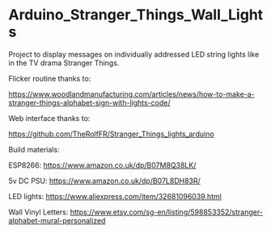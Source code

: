 # Arduino_Stranger_Things_Wall_Lights

Project to display messages on individually addressed LED string lights like in the TV drama Stranger Things.

Flicker routine thanks to: 

https://www.woodlandmanufacturing.com/articles/news/how-to-make-a-stranger-things-alphabet-sign-with-lights-code/


Web interface thanks to:

https://github.com/TheRolfFR/Stranger_Things_lights_arduino


Build materials:

ESP8266: https://www.amazon.co.uk/dp/B07M8Q38LK/

5v DC PSU: https://www.amazon.co.uk/dp/B07L8DH83R/

LED lights: https://www.aliexpress.com/item/32681096039.html

Wall Vinyl Letters: https://www.etsy.com/sg-en/listing/598853352/stranger-alphabet-mural-personalized
